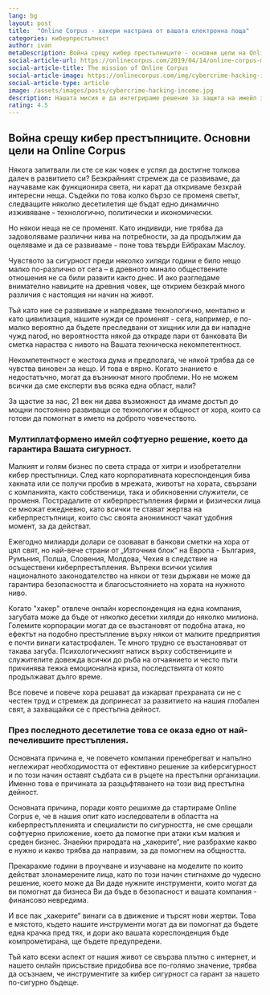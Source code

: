 ```yaml
---
lang: bg
layout: post
title:  "Online Corpus - хакери настрана от вашата електронна поща"
categories: киберпрестъпност
author: ivan
metaDescription: Война срещу кибер престъпниците - oсновни цели на Online Corpus
social-article-url: https://onlinecorpus.com/2019/04/14/online-corpus-mission
social-article-title: The mission of Online Corpus
social-article-image: https://onlinecorpus.com/img/cybercrime-hacking-income-900x500.jpg
social-article-type: article
image: /assets/images/posts/cybercrime-hacking-income.jpg    
description: Нашата мисия е да интегрираме решение за защита на имейл за всички платформи, което ще ви помогне в ежедневните задачи и ще държи хакерите далеч от пощата ви.
rating: 4.5
---
```


<h2 itemprop="articleSection" class="h2-heading">Война срещу кибер престъпниците. Основни цели на Online Corpus</h2>  
<p></p>

Някога запитвали ли сте се как човек е успял да достигне толкова далеч в развитието си? Безкрайният стремеж да се развиваме, да научаваме как функционира света, ни карат да откриваме безкрай интересни неща. Съдейки по това колко бързо се променя светът, следващите няколко десетилетия ще бъдат едно динамично изживяване - технологично, политически и икономически.

Но някои неща не се променят. Като индивиди, ние трябва да задоволяваме различни нива на потребности, за да продължим да оцеляваме и да се развиваме - поне това твърди Ейбрахам Маслоу.

Чувството за сигурност преди няколко хиляди години е било нещо малко по-различно от сега – в древното минало обществените отношения не са били развити както днес. И ако разгледаме внимателно навиците на древния човек, ще открием безкрай много различия с настоящия ни начин на живот.

Тъй като ние се развиваме и напредваме технологично, ментално и като цивилизация, нашите нужди се променят - сега, например, е по-малко вероятно да бъдете преследвани от хищник или да ви нападне чужд narod, но вероятността някой да откраде пари от банковата Ви сметка нараства с нивото на Вашата техническа некомпетентност. 

Некомпетентност е жестока дума и предполага, че някой трябва да се чувства виновен за нещо. И това е вярно. Когато знанието е недостатъчно, могат да възникнат много проблеми. Но не можем всички да сме експерти във всяка една област, нали?

За щастие за нас, 21 век ни дава възможност да имаме достъп до мощни постоянно развиващи се технологии и общност от хора, които са готови да помогнат в името на доброто човечеството.


### Мултиплатформено имейл софтуерно решение, което да гарантира Вашата сигурност.


Малкият и голям бизнес по света страда от хитри и изобретателни кибер престъпници. След като корпоративната кореспонденция бива хакната или се получи пробив в мрежата, животът на хората, свързани с компанията, както собственици, така и обикновенни служители, се променя. Пострадалите от киберпрестъпления фирми и физически лица се множат ежедневно, като всички те стават жертва на киберпрестъпници, които със своята анонимност чакат удобния момент, за да действат. 


Ежегодно милиарди долари се озовават в банкови сметки на хора от цял свят, но най-вече страни от „Източния блок“ на Европа - България, Румъния, Полша, Словения, Молдова, Чехия в следствие на осъществени киберпрестъпления. Въпреки всички усилия националното законодателство на някои от тези държави не може да гарантира безопасността и благосъстоянието на хората на нужното ниво.


Когато "хакер" отвлече онлайн кореспонденция на една компания, загубата може да бъде от няколко десетки хиляди до няколко милиона. Големите корпорации могат да се възстановят от подобна атака, но ефектът на подобно престъпление върху някои от малките предприятия е почти винаги катастрофален. Те много трудно се възстановяват от такава загуба. Психологическият натиск върху собствениците и служителите довежда всички до ръба на отчаянието и често пъти причинява тежка емоционална криза, последствията от която продължават дълго време.


Все повече и повече хора решават да изкарват прехраната си не с честен труд и стремеж да допринесат за развитието на нашия глобален свят, а захващайки се с престъпна дейност. 

### През последното десетилетие това се оказа едно от най-печелившите престъпления.

Основната причина е, че повечето компании пренебрегват и напълно неглежират необходимостта от ефективно решение за киберсигурност и  по този начин оставят съдбата си в ръцете на престъпни организации. Именно това е причината за разцъфтяването на този вид престъпна дейност.

Основната причина, поради която решихме да стартираме Online Corpus е, че в нашия опит като изследователи в областта на киберпрестъпленията и специалисти по сигурността, не сме срещали софтуерно приложение, което да помогне при атаки към малкия и среден бизнес. Знаейки природата на „хакерите“, ние разбрахме какво е нужно и какво трябва да направим, за да помогнем на общността.

Прекарахме години в проучване и изучаване на моделите по които действат злонамерените лица, като по този начин стигнахме до чудесно решение, което може да Ви даде нужните инструменти, които могат да ви помогнат да бизнеса Ви да бъде в безопасност и вашата компания - финансово невредима.

И все пак „хакерите“ винаги са в движение и търсят нови жертви. Това е мястото, където нашите инструменти могат да ви помогнат да бъдете една крачка пред тях, и дори ако вашата кореспонденция бъде компрометирана, ще бъдете предупредени.

Тъй като всеки аспект от нашия живот се свързва плътно с интернет, и нашето онлайн присъствие придобива все по-голямо значение, трябва да осъзнаем, че инструментите за кибер сигурност са гарант за нашето по-сигурно бъдеще. 